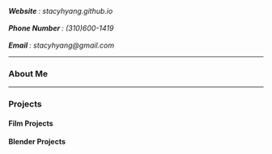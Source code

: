 <html>
  <body>
    <address> <b> Website </b>: stacyhyang.github.io </address>
    <br>
    <address> <b> Phone Number </b>: (310)600-1419 </address>
    <br>
    <address> <b> Email </b>: stacyhyang@gmail.com </address>
    <hr>
    <h3> About Me </h3>
    <hr>
    <h3> Projects </h3>
    <h4> Film Projects </h4>
    <h4> Blender Projects </h4>
  </body>
</html>
